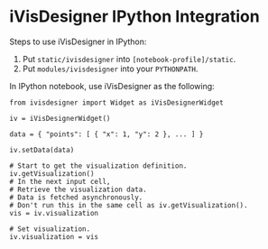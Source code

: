 iVisDesigner IPython Integration
====

Steps to use iVisDesigner in IPython:

1. Put `static/ivisdesigner` into `[notebook-profile]/static`.
2. Put `modules/ivisdesigner` into your `PYTHONPATH`.

In IPython notebook, use iVisDesigner as the following:

    from ivisdesigner import Widget as iVisDesignerWidget

    iv = iVisDesignerWidget()

    data = { "points": [ { "x": 1, "y": 2 }, ... ] }

    iv.setData(data)

    # Start to get the visualization definition.
    iv.getVisualization()
    # In the next input cell,
    # Retrieve the visualization data.
    # Data is fetched asynchronously.
    # Don't run this in the same cell as iv.getVisualization().
    vis = iv.visualization

    # Set visualization.
    iv.visualization = vis
